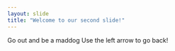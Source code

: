 ```yaml
---
layout: slide
title: "Welcome to our second slide!"
---
```

Go out and be a maddog
Use the left arrow to go back!
